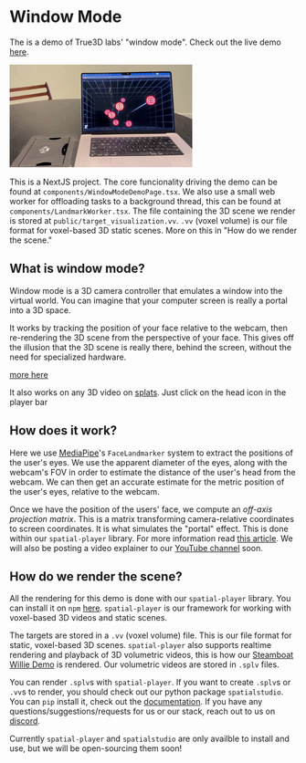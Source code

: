 # Window Mode
The is a demo of True3D labs' "window mode". Check out the live demo [here](https://lab.true3d.com/targets). 

![Demo](demo.gif)

This is a NextJS project. The core funcionality driving the demo can be found at `components/WindowModeDemoPage.tsx`. We also use a small web worker for offloading tasks to a background thread, this can be found at `components/LandmarkWorker.tsx`. The file containing the 3D scene we render is stored at `public/target_visualization.vv`. `.vv` (voxel volume) is our file format for voxel-based 3D static scenes. More on this in "How do we render the scene."

## What is window mode?
Window mode is a 3D camera controller that emulates a window into the virtual world. You can imagine that your computer screen is really a portal into a 3D space.

It works by tracking the position of your face relative to the webcam, then re-rendering the 3D scene from the perspective of your face. This gives off the illusion that the 3D scene is really there, behind the screen, without the need for specialized hardware.

[more here](https://x.com/DannyHabibs/status/1973418113996861481)

It also works on any 3D video on [splats](https://www.splats.com/). Just click on the head icon in the player bar

## How does it work?
Here we use [MediaPipe](https://www.npmjs.com/package/@mediapipe/tasks-vision)'s `FaceLandmarker` system to extract the positions of the user's eyes. We use the apparent diameter of the eyes, along with the webcam's FOV in order to estimate the distance of the user's head from the webcam. We can then get an accurate estimate for the metric position of the user's eyes, relative to the webcam. 

Once we have the position of the users' face, we compute an *off-axis projection matrix*. This is a matrix transforming camera-relative coordinates to screen coordinates. It is what simulates the "portal" effect. This is done within our `spatial-player` library. For more information read [this article](https://en.wikibooks.org/wiki/Cg_Programming/Unity/Projection_for_Virtual_Reality). We will also be posting a video explainer to our [YouTube channel](https://www.youtube.com/@true3dlabs) soon.

## How do we render the scene?
All the rendering for this demo is done with our `spatial-player` library. You can install it on `npm` [here](https://www.npmjs.com/package/spatial-player). `spatial-player` is our framework for working with voxel-based 3D videos and static scenes. 

The targets are stored in a `.vv` (voxel volume) file. This is our file format for static, voxel-based 3D scenes. `spatial-player` also supports realtime rendering and playback of 3D volumetric videos, this is how our [Steamboat Willie Demo](https://www.splats.com/watch/702?window_mode=true&start_time=21) is rendered. Our volumetric videos are stored in `.splv` files.

You can render `.splv`s with `spatial-player`. If you want to create `.splv`s or `.vv`s to render, you should check out our python package `spatialstudio`. You can `pip` install it, check out the [documentation](https://pypi.org/project/spatialstudio/). If you have any questions/suggestions/requests for us or our stack, reach out to us on [discord](https://discord.gg/seBPMUGnhR).

Currently `spatial-player` and `spatialstudio` are only availble to install and use, but we will be open-sourcing them soon!
